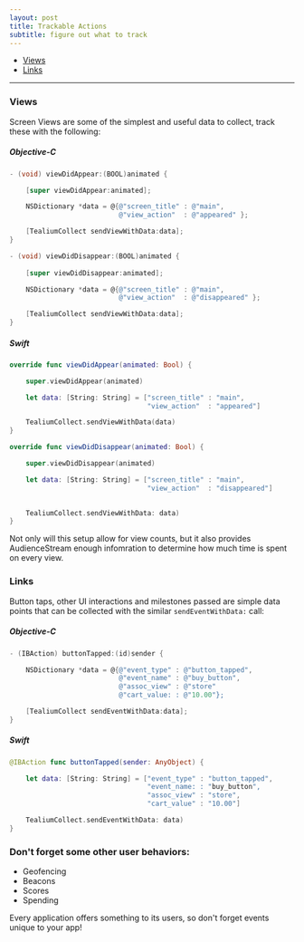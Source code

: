 ```yaml
---
layout: post
title: Trackable Actions
subtitle: figure out what to track
---
```


* [Views](trackable-actions.html#views)
* [Links](trackable-actions.html#links)

<hr/>

<!--more--> 

### <span id="views"/> Views

Screen Views are some of the simplest and useful data to collect, track these with the following: 

##### Objective-C

```objective-c
- (void) viewDidAppear:(BOOL)animated {

    [super viewDidAppear:animated];

    NSDictionary *data = @{@"screen_title" : @"main",
                           @"view_action"  : @"appeared" };

    [TealiumCollect sendViewWithData:data];
}

- (void) viewDidDisappear:(BOOL)animated {
	
    [super viewDidDisappear:animated];

    NSDictionary *data = @{@"screen_title" : @"main",
                           @"view_action"  : @"disappeared" };

    [TealiumCollect sendViewWithData:data];
}
```
##### Swift

```swift
override func viewDidAppear(animated: Bool) {

    super.viewDidAppear(animated)

    let data: [String: String] = ["screen_title" : "main",
                                  "view_action"  : "appeared"]

    TealiumCollect.sendViewWithData(data)
}

override func viewDidDisappear(animated: Bool) {

    super.viewDidDisappear(animated)

    let data: [String: String] = ["screen_title" : "main",
                                  "view_action"  : "disappeared"]

    
    TealiumCollect.sendViewWithData: data)
}
```

Not only will this setup allow for view counts, but it also provides AudienceStream enough infomration to determine how much time is spent on every view. 

### <span id="links"/> Links

Button taps, other UI interactions and milestones passed are simple data points that can be collected with the similar ```sendEventWithData:``` call:  

##### Objective-C

```objective-c
- (IBAction) buttonTapped:(id)sender {

    NSDictionary *data = @{@"event_type" : @"button_tapped",
                           @"event_name" : @"buy_button",
                           @"assoc_view" : @"store"
                           @"cart_value: : @"10.00"};

    [TealiumCollect sendEventWithData:data];
}
```

##### Swift

```swift
@IBAction func buttonTapped(sender: AnyObject) {

    let data: [String: String] = ["event_type" : "button_tapped",
                                  "event_name: : "buy_button",
                                  "assoc_view" : "store",
                                  "cart_value" : "10.00"]

    TealiumCollect.sendEventWithData: data)
}
```


### Don&apos;t forget some other user behaviors: 

* Geofencing
* Beacons
* Scores
* Spending 

Every application offers something to its users, so don&apos;t forget events unique to your app!